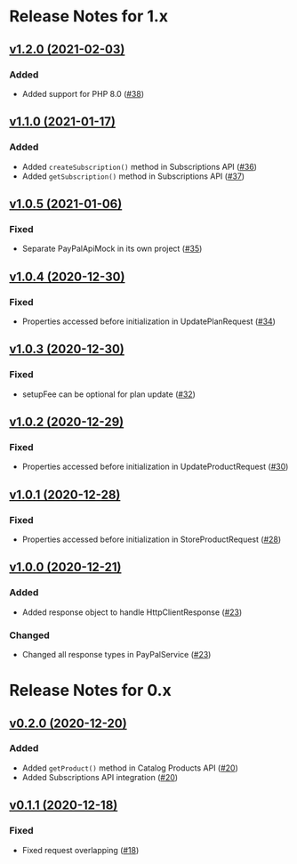 # Release Notes for 1.x

## [v1.2.0 (2021-02-03)](https://github.com/payment-gateways/paypal-sdk/compare/v1.1.0...v1.2.0)

### Added
- Added support for PHP 8.0 ([#38](https://github.com/payment-gateways/paypal-sdk/pull/38))

## [v1.1.0 (2021-01-17)](https://github.com/payment-gateways/paypal-sdk/compare/v1.0.5...v1.1.0)

### Added
- Added `createSubscription()` method in Subscriptions API ([#36](https://github.com/payment-gateways/paypal-sdk/pull/36))
- Added `getSubscription()` method in Subscriptions API ([#37](https://github.com/payment-gateways/paypal-sdk/pull/37))

## [v1.0.5 (2021-01-06)](https://github.com/payment-gateways/paypal-sdk/compare/v1.0.4...v1.0.5)

### Fixed
- Separate PayPalApiMock in its own project ([#35](https://github.com/payment-gateways/paypal-sdk/pull/35))

## [v1.0.4 (2020-12-30)](https://github.com/payment-gateways/paypal-sdk/compare/v1.0.3...v1.0.4)

### Fixed
- Properties accessed before initialization in UpdatePlanRequest ([#34](https://github.com/payment-gateways/paypal-sdk/pull/34))

## [v1.0.3 (2020-12-30)](https://github.com/payment-gateways/paypal-sdk/compare/v1.0.2...v1.0.3)

### Fixed
- setupFee can be optional for plan update ([#32](https://github.com/payment-gateways/paypal-sdk/pull/32))

## [v1.0.2 (2020-12-29)](https://github.com/payment-gateways/paypal-sdk/compare/v1.0.1...v1.0.2)

### Fixed
- Properties accessed before initialization in UpdateProductRequest ([#30](https://github.com/payment-gateways/paypal-sdk/pull/30))

## [v1.0.1 (2020-12-28)](https://github.com/payment-gateways/paypal-sdk/compare/v1.0.0...v1.0.1)

### Fixed
- Properties accessed before initialization in StoreProductRequest ([#28](https://github.com/payment-gateways/paypal-sdk/pull/28))

## [v1.0.0 (2020-12-21)](https://github.com/payment-gateways/paypal-sdk/compare/v0.2.0...v1.0.0)

### Added
- Added response object to handle HttpClientResponse ([#23](https://github.com/payment-gateways/paypal-sdk/pull/23))

### Changed
- Changed all response types in PayPalService ([#23](https://github.com/payment-gateways/paypal-sdk/pull/23))

# Release Notes for 0.x

## [v0.2.0 (2020-12-20)](https://github.com/payment-gateways/paypal-sdk/compare/v0.1.1...v0.2.0)

### Added
- Added `getProduct()` method in Catalog Products API ([#20](https://github.com/payment-gateways/paypal-sdk/pull/20))
- Added Subscriptions API integration ([#20](https://github.com/payment-gateways/paypal-sdk/pull/20))

## [v0.1.1 (2020-12-18)](https://github.com/payment-gateways/paypal-sdk/compare/v0.1.0...v0.1.1)

### Fixed
- Fixed request overlapping ([#18](https://github.com/payment-gateways/paypal-sdk/pull/19))